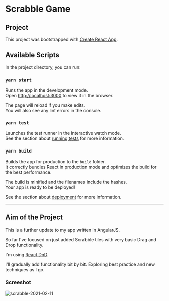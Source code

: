 # Scrabble Game

## Project

This project was bootstrapped with [Create React App](https://github.com/facebook/create-react-app).

## Available Scripts

In the project directory, you can run:

### `yarn start`

Runs the app in the development mode.\
Open [http://localhost:3000](http://localhost:3000) to view it in the browser.

The page will reload if you make edits.\
You will also see any lint errors in the console.

### `yarn test`

Launches the test runner in the interactive watch mode.\
See the section about [running tests](https://facebook.github.io/create-react-app/docs/running-tests) for more information.

### `yarn build`

Builds the app for production to the `build` folder.\
It correctly bundles React in production mode and optimizes the build for the best performance.

The build is minified and the filenames include the hashes.\
Your app is ready to be deployed!

See the section about [deployment](https://facebook.github.io/create-react-app/docs/deployment) for more information.


------


## Aim of the Project

This is a further update to my app written in AngularJS.

So far I've focused on just added Scrabble tiles with very basic Drag and Drop functionality.

I'm using [React DnD](https://react-dnd.github.io/react-dnd/docs/overview).

I'll gradually add functionality bit by bit. Exploring best practice and new techniques as I go.

### Screeshot

![scrabble-2021-02-11](https://user-images.githubusercontent.com/4911915/107667693-c071cb80-6c87-11eb-88ae-342babddda04.png)
